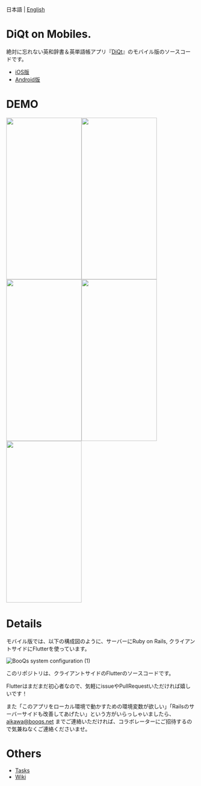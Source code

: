 日本語 | [English](./README-en.md)

# DiQt on Mobiles.

絶対に忘れない英和辞書＆英単語帳アプリ『[DiQt](https://www.diqt.net/)』のモバイル版のソースコードです。

-  [iOS版](https://apps.apple.com/jp/app/booqs/id1594559036?ign-itsct=apps_box_link&ign-itscg=30200)
-  [Android版](https://play.google.com/store/apps/details?id=com.booqs.booqs_mobile)

# DEMO

<img src="https://user-images.githubusercontent.com/44082240/172999319-3070b927-051b-40b3-8250-29e4e2faab67.png" width=200 height=429/><img src="https://user-images.githubusercontent.com/44082240/172999545-7210ab44-b26d-4259-8605-adec52d0af02.png" width=200 height=429/><img src="https://user-images.githubusercontent.com/44082240/172999672-4017f039-afab-4d2c-842f-5ba6d6ee8b34.png" width=200 height=429/><img src="https://user-images.githubusercontent.com/44082240/172999742-bb2fe992-60fb-468f-8e38-e84b020073f0.png" width=200 height=429/><img src="https://user-images.githubusercontent.com/44082240/172999834-00eb0706-5c90-4387-9737-b02b273bc692.png" width=200 height=429/> 
                                                                                                               
# Details
モバイル版では、以下の構成図のように、サーバーにRuby on Rails, クライアントサイドにFlutterを使っています。

![BooQs system configuration (1)](https://user-images.githubusercontent.com/44082240/155314532-80bddcb4-117e-467d-bd56-6cd99400d9d5.png)


このリポジトリは、クライアントサイドのFlutterのソースコードです。

Flutterはまだまだ初心者なので、気軽にissueやPullRequestいただければ嬉しいです！

また「このアプリをローカル環境で動かすための環境変数が欲しい」「Railsのサーバーサイドも改善してあげたい」という方がいらっしゃいましたら、aikawa@booqs.net までご連絡いただければ、コラボレーターにご招待するので気兼ねなくご連絡くださいませ。

# Others
- [Tasks](https://github.com/kawanji01/DiQt/projects/1)
- [Wiki](https://github.com/kawanji01/DiQt/wiki)
